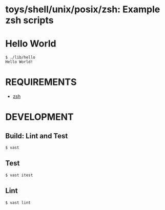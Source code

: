 # toys/shell/unix/posix/zsh: Example zsh scripts

# Hello World

```console
$ ./lib/hello
Hello World!
```

# REQUIREMENTS

* [zsh](http://www.zsh.org)

# DEVELOPMENT

## Build: Lint and Test

```console
$ vast
```

## Test

```console
$ vast itest
```

## Lint

```console
$ vast lint
```
